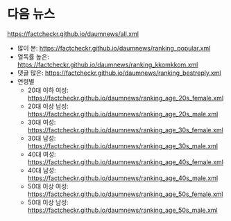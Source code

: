 # 다음 뉴스
https://factcheckr.github.io/daumnews/all.xml
- 많이 본: https://factcheckr.github.io/daumnews/ranking_popular.xml
- 열독률 높은: https://factcheckr.github.io/daumnews/ranking_kkomkkom.xml
- 댓글 많은: https://factcheckr.github.io/daumnews/ranking_bestreply.xml
- 연령별
  - 20대 이하 여성: https://factcheckr.github.io/daumnews/ranking_age_20s_female.xml
  - 20대 이상 남성: https://factcheckr.github.io/daumnews/ranking_age_20s_male.xml
  - 30대 여성: https://factcheckr.github.io/daumnews/ranking_age_30s_female.xml
  - 30대 남성: https://factcheckr.github.io/daumnews/ranking_age_30s_male.xml
  - 40대 여성: https://factcheckr.github.io/daumnews/ranking_age_40s_female.xml
  - 40대 남성: https://factcheckr.github.io/daumnews/ranking_age_40s_male.xml
  - 50대 이상 여성: https://factcheckr.github.io/daumnews/ranking_age_50s_female.xml
  - 50대 이상 남성: https://factcheckr.github.io/daumnews/ranking_age_50s_male.xml
